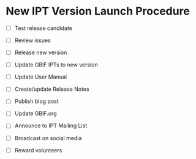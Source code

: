 # New IPT Version Launch Procedure

- [ ] Test release candidate
- [ ] Review issues
- [ ] Release new version
- [ ] Update GBIF IPTs to new version
- [ ] Update User Manual
- [ ] Create/update Release Notes
- [ ] Publish blog post
- [ ] Update GBIF.org
- [ ] Announce to IPT Mailing List
- [ ] Broadcast on social media
- [ ] Reward volunteers


